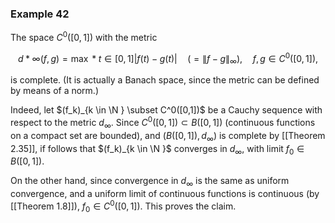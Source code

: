### Example 42

The space $C^0([0,1])$ with the metric

$$ d*\infty (f,g) = \max *{t \in [0,1]} |f(t) - g(t)| \quad (=\|f-g\|_{\infty }), \quad f,g \in C^0([0,1]), $$

is complete. (It is actually a Banach space, since the metric can be defined by means of a norm.)

Indeed, let $(f_k)_{k \in \N } \subset C^0([0,1])$ be a Cauchy sequence with respect to the metric $d_\infty$. Since $C^0([0,1]) \subset B([0,1])$ (continuous functions on a compact set are bounded), and $(B([0,1]), d_\infty )$ is complete by [[Theorem 2.35]], if follows that $(f_k)_{k \in \N }$ converges in $d_\infty$, with limit $f_0 \in B([0,1])$.

On the other hand, since convergence in $d_\infty$ is the same as uniform convergence, and a uniform limit of continuous functions is continuous (by [[Theorem 1.8]]), $f_0 \in C^0([0,1])$. This proves the claim.